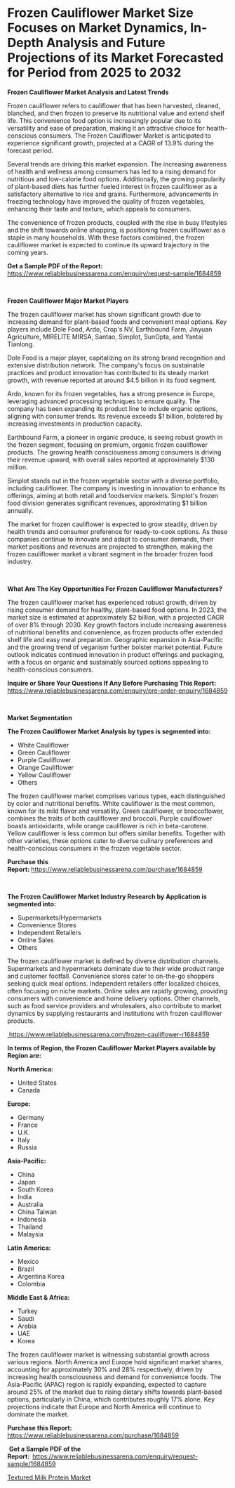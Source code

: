<p><h1>Frozen Cauliflower Market Size Focuses on Market Dynamics, In-Depth Analysis and Future Projections of its Market Forecasted for Period from 2025 to 2032</h1></p><p><strong>Frozen Cauliflower Market Analysis and Latest Trends</strong></p>
<p><p>Frozen cauliflower refers to cauliflower that has been harvested, cleaned, blanched, and then frozen to preserve its nutritional value and extend shelf life. This convenience food option is increasingly popular due to its versatility and ease of preparation, making it an attractive choice for health-conscious consumers. The Frozen Cauliflower Market is anticipated to experience significant growth, projected at a CAGR of 13.9% during the forecast period.</p><p>Several trends are driving this market expansion. The increasing awareness of health and wellness among consumers has led to a rising demand for nutritious and low-calorie food options. Additionally, the growing popularity of plant-based diets has further fueled interest in frozen cauliflower as a satisfactory alternative to rice and grains. Furthermore, advancements in freezing technology have improved the quality of frozen vegetables, enhancing their taste and texture, which appeals to consumers. </p><p>The convenience of frozen products, coupled with the rise in busy lifestyles and the shift towards online shopping, is positioning frozen cauliflower as a staple in many households. With these factors combined, the frozen cauliflower market is expected to continue its upward trajectory in the coming years.</p></p>
<p><strong>Get a Sample PDF of the Report:&nbsp;</strong> <a href="https://www.reliablebusinessarena.com/enquiry/request-sample/1684859?utm_campaign=2938&utm_medium=2&utm_source=Github&utm_content=ia&utm_term=07042025&utm_id=frozen-cauliflower">https://www.reliablebusinessarena.com/enquiry/request-sample/1684859</a></p>
<p>&nbsp;</p>
<p><strong>Frozen Cauliflower Major Market Players</strong></p>
<p><p>The frozen cauliflower market has shown significant growth due to increasing demand for plant-based foods and convenient meal options. Key players include Dole Food, Ardo, Crop's NV, Earthbound Farm, Jinyuan Agriculture, MIRELITE MIRSA, Santao, Simplot, SunOpta, and Yantai Tianlong. </p><p>Dole Food is a major player, capitalizing on its strong brand recognition and extensive distribution network. The company's focus on sustainable practices and product innovation has contributed to its steady market growth, with revenue reported at around $4.5 billion in its food segment. </p><p>Ardo, known for its frozen vegetables, has a strong presence in Europe, leveraging advanced processing techniques to ensure quality. The company has been expanding its product line to include organic options, aligning with consumer trends. Its revenue exceeds $1 billion, bolstered by increasing investments in production capacity.</p><p>Earthbound Farm, a pioneer in organic produce, is seeing robust growth in the frozen segment, focusing on premium, organic frozen cauliflower products. The growing health consciousness among consumers is driving their revenue upward, with overall sales reported at approximately $130 million.</p><p>Simplot stands out in the frozen vegetable sector with a diverse portfolio, including cauliflower. The company is investing in innovation to enhance its offerings, aiming at both retail and foodservice markets. Simplot's frozen food division generates significant revenues, approximating $1 billion annually.</p><p>The market for frozen cauliflower is expected to grow steadily, driven by health trends and consumer preference for ready-to-cook options. As these companies continue to innovate and adapt to consumer demands, their market positions and revenues are projected to strengthen, making the frozen cauliflower market a vibrant segment in the broader frozen food industry.</p></p>
<p>&nbsp;</p>
<p><strong>What Are The Key Opportunities For Frozen Cauliflower Manufacturers?</strong></p>
<p><p>The frozen cauliflower market has experienced robust growth, driven by rising consumer demand for healthy, plant-based food options. In 2023, the market size is estimated at approximately $2 billion, with a projected CAGR of over 8% through 2030. Key growth factors include increasing awareness of nutritional benefits and convenience, as frozen products offer extended shelf life and easy meal preparation. Geographic expansion in Asia-Pacific and the growing trend of veganism further bolster market potential. Future outlook indicates continued innovation in product offerings and packaging, with a focus on organic and sustainably sourced options appealing to health-conscious consumers.</p></p>
<p><strong>Inquire or Share Your Questions If Any Before Purchasing This Report:</strong> <a href="https://www.reliablebusinessarena.com/enquiry/pre-order-enquiry/1684859?utm_campaign=2938&utm_medium=2&utm_source=Github&utm_content=ia&utm_term=07042025&utm_id=frozen-cauliflower">https://www.reliablebusinessarena.com/enquiry/pre-order-enquiry/1684859</a></p>
<p>&nbsp;</p>
<p><strong>Market Segmentation</strong></p>
<p><strong>The Frozen Cauliflower Market Analysis by types is segmented into:</strong></p>
<p><ul><li>White Cauliflower</li><li>Green Cauliflower</li><li>Purple Cauliflower</li><li>Orange Cauliflower</li><li>Yellow Cauliflower</li><li>Others</li></ul></p>
<p><p>The frozen cauliflower market comprises various types, each distinguished by color and nutritional benefits. White cauliflower is the most common, known for its mild flavor and versatility. Green cauliflower, or broccoflower, combines the traits of both cauliflower and broccoli. Purple cauliflower boasts antioxidants, while orange cauliflower is rich in beta-carotene. Yellow cauliflower is less common but offers similar benefits. Together with other varieties, these options cater to diverse culinary preferences and health-conscious consumers in the frozen vegetable sector.</p></p>
<p><strong>Purchase this Report:&nbsp;</strong><a href="https://www.reliablebusinessarena.com/purchase/1684859?utm_campaign=2938&utm_medium=2&utm_source=Github&utm_content=ia&utm_term=07042025&utm_id=frozen-cauliflower">https://www.reliablebusinessarena.com/purchase/1684859</a></p>
<p>&nbsp;</p>
<p><strong>The Frozen Cauliflower Market Industry Research by Application is segmented into:</strong></p>
<p><ul><li>Supermarkets/Hypermarkets</li><li>Convenience Stores</li><li>Independent Retailers</li><li>Online Sales</li><li>Others</li></ul></p>
<p><p>The frozen cauliflower market is defined by diverse distribution channels. Supermarkets and hypermarkets dominate due to their wide product range and customer footfall. Convenience stores cater to on-the-go shoppers seeking quick meal options. Independent retailers offer localized choices, often focusing on niche markets. Online sales are rapidly growing, providing consumers with convenience and home delivery options. Other channels, such as food service providers and wholesalers, also contribute to market dynamics by supplying restaurants and institutions with frozen cauliflower products.</p></p>
<p><a href="https://www.reliablebusinessarena.com/frozen-cauliflower-r1684859?utm_campaign=2938&utm_medium=2&utm_source=Github&utm_content=ia&utm_term=07042025&utm_id=frozen-cauliflower">&nbsp;https://www.reliablebusinessarena.com/frozen-cauliflower-r1684859</a></p>
<p><strong>In terms of Region, the Frozen Cauliflower Market Players available by Region are:</strong></p>
<p>
    <p> <strong> North America: </strong>
        <ul>
            <li>United States</li>
            <li>Canada</li>
        </ul>
        </p> 
    <p> <strong> Europe: </strong>
        <ul>
            <li>Germany</li>
            <li>France</li>
            <li>U.K.</li>
            <li>Italy</li>
            <li>Russia</li>
        </ul>
        </p> 
    <p> <strong> Asia-Pacific: </strong>
        <ul>
            <li>China</li>
            <li>Japan</li>
            <li>South Korea</li>
            <li>India</li>
            <li>Australia</li>
            <li>China Taiwan</li>
            <li>Indonesia</li>
            <li>Thailand</li>
            <li>Malaysia</li>
        </ul>
        </p> 
    <p> <strong> Latin America: </strong>
        <ul>
            <li>Mexico</li>
            <li>Brazil</li>
            <li>Argentina Korea</li>
            <li>Colombia</li>
        </ul>
        </p> 
    <p> <strong> Middle East & Africa: </strong>
        <ul>
            <li>Turkey</li>
            <li>Saudi</li>
            <li>Arabia</li>
            <li>UAE</li>
            <li>Korea</li>
        </ul>
    </p>
    </p>
<p><p>The frozen cauliflower market is witnessing substantial growth across various regions. North America and Europe hold significant market shares, accounting for approximately 30% and 28% respectively, driven by increasing health consciousness and demand for convenience foods. The Asia-Pacific (APAC) region is rapidly expanding, expected to capture around 25% of the market due to rising dietary shifts towards plant-based options, particularly in China, which contributes roughly 17% alone. Key projections indicate that Europe and North America will continue to dominate the market.</p></p>
<p><strong>Purchase this Report: </strong><a href="https://www.reliablebusinessarena.com/purchase/1684859?utm_campaign=2938&utm_medium=2&utm_source=Github&utm_content=ia&utm_term=07042025&utm_id=frozen-cauliflower">https://www.reliablebusinessarena.com/purchase/1684859</a></p>
<p>&nbsp;<strong>Get a Sample PDF of the Report:&nbsp;&nbsp;</strong><a href="https://www.reliablebusinessarena.com/enquiry/request-sample/1684859?utm_campaign=2938&utm_medium=2&utm_source=Github&utm_content=ia&utm_term=07042025&utm_id=frozen-cauliflower">https://www.reliablebusinessarena.com/enquiry/request-sample/1684859</a></p>
<p><strong></strong></p>
<p><p><a href="https://github.com/viipposahko25/Market-Research-Report-List-1/blob/main/textured-milk-protein-market.md?utm_campaign=2938&utm_medium=2&utm_source=Github&utm_content=ia&utm_term=07042025&utm_id=frozen-cauliflower">Textured Milk Protein Market</a></p></p>